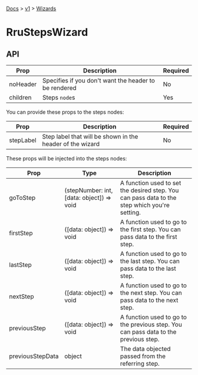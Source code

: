 [Docs](/) > [v1](/docs/v1/get-started) > [Wizards](/docs/v1/components/RruStepsWizard)

# RruStepsWizard

## API

| Prop     | Description                                           | Required |
| -------- | ----------------------------------------------------- | -------- |
| noHeader | Specifies if you don't want the header to be rendered | No       |
| children | Steps `node`s                                         | Yes      |

You can provide these props to the steps nodes:

| Prop      | Description                                               | Required |
| --------- | --------------------------------------------------------- | -------- |
| stepLabel | Step label that will be shown in the header of the wizard | No       |

These props will be injected into the steps nodes:

| Prop             | Type                                      | Description                                                                                  |
| ---------------- | ----------------------------------------- | -------------------------------------------------------------------------------------------- |
| goToStep         | (stepNumber: int, [data: object]) => void | A function used to set the desired step. You can pass data to the step which you're setting. |
| firstStep        | ([data: object]) => void                  | A function used to go to the first step. You can pass data to the first step.                |
| lastStep         | ([data: object]) => void                  | A function used to go to the last step. You can pass data to the last step.                  |
| nextStep         | ([data: object]) => void                  | A function used to go to the next step. You can pass data to the next step.                  |
| previousStep     | ([data: object]) => void                  | A function used to go to the previous step. You can pass data to the previous step.          |
| previousStepData | object                                    | The data objected passed from the referring step.                                            |
